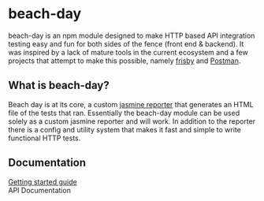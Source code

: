 # beach-day
beach-day is an npm module designed to make HTTP based API integration testing easy and fun for both sides of the fence (front end & backend).
It was inspired by a lack of mature tools in the current ecosystem and a few projects that attempt to make this possible, namely [frisby](http://frisbyjs.com/) and [Postman](https://www.getpostman.com/).

## What is beach-day?
Beach day is at its core, a custom [jasmine reporter](http://jasmine.github.io/2.4/custom_reporter.html) that generates an HTML file of the tests that ran.
Essentially the beach-day module can be used solely as a custom jasmine reporter and will work. 
In addition to the reporter there is a config and utility system that makes it fast and simple to write functional HTTP tests.

## Documentation
[Getting started guide](src/master/docs/getting-started-step1.md)  
API Documentation